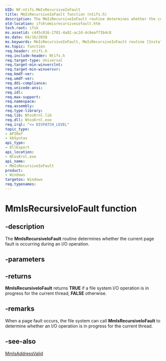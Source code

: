 ```yaml
---
UID: NF:ntifs.MmIsRecursiveIoFault
title: MmIsRecursiveIoFault function (ntifs.h)
description: The MmIsRecursiveIoFault routine determines whether the current page fault is occurring during an I/O operation.
old-location: ifsk\mmisrecursiveiofault.htm
tech.root: ifsk
ms.assetid: c445c016-2781-4a82-ac2d-4c6eaff3b4c8
ms.date: 04/16/2018
ms.keywords: MmIsRecursiveIoFault, MmIsRecursiveIoFault routine [Installable File System Drivers], ifsk.mmisrecursiveiofault, mmref_2f97ee70-0e70-4607-841e-e9d5b3ae74c8.xml, ntifs/MmIsRecursiveIoFault
ms.topic: function
req.header: ntifs.h
req.include-header: Ntifs.h
req.target-type: Universal
req.target-min-winverclnt: 
req.target-min-winversvr: 
req.kmdf-ver: 
req.umdf-ver: 
req.ddi-compliance: 
req.unicode-ansi: 
req.idl: 
req.max-support: 
req.namespace: 
req.assembly: 
req.type-library: 
req.lib: NtosKrnl.lib
req.dll: NtosKrnl.exe
req.irql: "<= DISPATCH_LEVEL"
topic_type:
- APIRef
- kbSyntax
api_type:
- DllExport
api_location:
- NtosKrnl.exe
api_name:
- MmIsRecursiveIoFault
product:
- Windows
targetos: Windows
req.typenames: 
---
```


# MmIsRecursiveIoFault function


## -description


The <b>MmIsRecursiveIoFault</b> routine determines whether the current page fault is occurring during an I/O operation.


## -parameters








## -returns



<b>MmIsRecursiveIoFault</b> returns <b>TRUE</b> if a file system I/O operation is in progress for the current thread, <b>FALSE</b> otherwise.




## -remarks



When a page fault occurs, the file system can call <b>MmIsRecursiveIoFault</b> to determine whether an I/O operation is in progress for the current thread.




## -see-also




<a href="https://msdn.microsoft.com/library/windows/hardware/ff554572">MmIsAddressValid</a>
 

 


